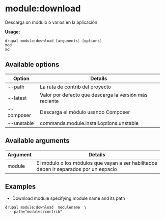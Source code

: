# module:download
Descarga un módulo o varios en la aplicación

**Usage:**
```
drupal module:download [arguments] [options]
mod
md
```

## Available options
Option | Details
-------|-------------
--path | La ruta de contrib del proyecto
--latest | Valor por defecto que descarga la versión más reciente
--composer | Descarga el módulo usando Composer
--unstable | commands.module.install.options.unstable

## Available arguments
Argument | Details
---------|-------------
module | El módulo o los módulos que vayan a ser habilitados deben ir separados por un espacio

## Examples
* Download module specifying module name and its path
```
drupal module:download  modulename  \
  --path="modules/contrib"
```
